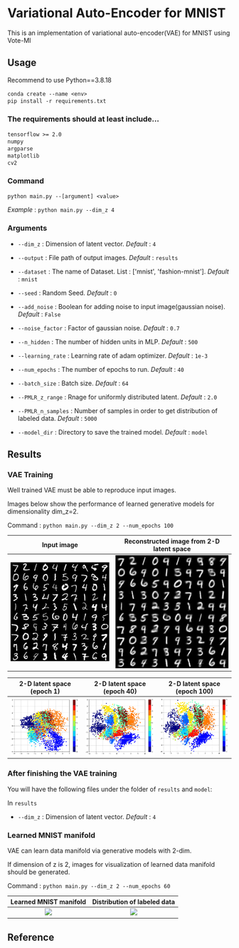 # Variational Auto-Encoder for MNIST

This is an implementation of variational auto-encoder(VAE) for MNIST using Vote-MI

## Usage
Recommend to use Python==3.8.18

```
conda create --name <env>
pip install -r requirements.txt
```

### The requirements should at least include...
```
tensorflow >= 2.0
numpy
argparse
matplotlib
cv2
```

### Command
```
python main.py --[argument] <value>
```

*Example* : `python main.py --dim_z 4`

### Arguments

* `--dim_z` : Dimension of latent vector. *Default* : `4`
* `--output` : File path of output images. *Default* : `results`
* `--dataset` : The name of Dataset. List : ['mnist', 'fashion-mnist']. *Default* : `mnist`
* `--seed` : Random Seed. *Default* : `0`
* `--add_noise` : Boolean for adding noise to input image(gaussian noise). *Default* : `False`
* `--noise_factor` : Factor of gaussian noise. *Default* : `0.7`
* `--n_hidden` : The number of hidden units in MLP. *Default* : `500`
* `--learning_rate` : Learning rate of adam optimizer. *Default* : `1e-3`
* `--num_epochs` : The number of epochs to run. *Default* : `40`
* `--batch_size` : Batch size. *Default* : `64`

* `--PMLR_z_range` : Rnage for uniformly distributed latent. *Default* : `2.0`
* `--PMLR_n_samples` : Number of samples in order to get distribution of labeled data. *Default* : `5000`
* `--model_dir` : Directory to save the trained model. *Default* : `model`

## Results

### VAE Training

Well trained VAE must be able to reproduce input images.

Images below show the performance of learned generative models for dimensionality dim_z=2.

Command : `python main.py --dim_z 2 --num_epochs 100`

|Input image|Reconstructed image from 2-D latent space|
|:---:|:---:|
|<img src="github_images/input.jpg">|<img src="github_images/dim_z_2.jpg">|

|2-D latent space (epoch 1)|2-D latent space (epoch 40)|2-D latent space (epoch 100)|
|:---:|:---:|:---:|
|<img src="github_images/PMLR_epoch_1.PNG">|<img src="github_images/PMLR_epoch_40.PNG">|<img src="github_images/PMLR_epoch_100.PNG">|

### After finishing the VAE training

You will have the following files under the folder of `results` and `model`:

In `results`

* `--dim_z` : Dimension of latent vector. *Default* : `4`



### Learned MNIST manifold

VAE can learn data manifold via generative models with 2-dim.

If dimension of z is 2, images for visualization of learned data manifold should be generated.

Command : `python main.py --dim_z 2 --num_epochs 60`

|Learned MNIST manifold|Distribution of labeled data|
|:---:|:---:|
|<img src="results/PMLR_epoch_60.jpg">|<img src="results/PMLR_map_epoch_60.jpg">|

## Reference
